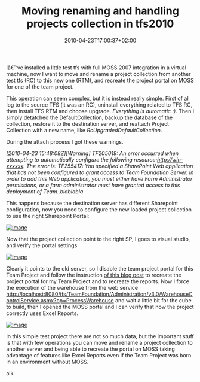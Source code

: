 ﻿---
title: "Moving renaming and handling projects collection in tfs2010"
description: ""
date: 2010-04-23T17:00:37+02:00
draft: false
tags: [Team Foundation Server]
categories: [Team Foundation Server]
---
Iâ€™ve installed a little test tfs with full MOSS 2007 integration in a virtual machine, now I want to move and rename a project collection from another test tfs (RC) to this new one (RTM), and recreate the project portal on MOSS for one of the team project.

This operation can seem complex, but it is instead really simple. First of all log to the source TFS (it was an RC), uninstall everything related to TFS RC, then install TFS RTM and choose upgrade. *Everything is automatic :)*. Then I simply detatched the DefaultCollection, backup the database of the collection, restore it to the destination server, and reattach Project Collection with a new name, like *RcUpgradedDefaultCollection*.

During the attach process I got these warnings.

*[2010-04-23 15:48:08Z][Warning] TF205019: An error occurred when attempting to automatically configure the following resource:*[*http://win-xxxxxx*](http://win-xxxxxx)*. The error is: TF255417: You specified a SharePoint Web application that has not been configured to grant access to Team Foundation Server. In order to add this Web application, you must either have Farm Administrator permissions, or a farm administrator must have granted access to this deployment of Team..blablabla*

This happens because the destination server has different Sharepoint configuration, now you need to configure the new loaded project collection to use the right Sharepoint Portal:

[![image](https://www.codewrecks.com/blog/wp-content/uploads/2010/04/image_thumb21.png "image")](https://www.codewrecks.com/blog/wp-content/uploads/2010/04/image21.png)

Now that the project collection point to the right SP, I goes to visual studio, and verify the portal settings

[![image](https://www.codewrecks.com/blog/wp-content/uploads/2010/04/image_thumb22.png "image")](https://www.codewrecks.com/blog/wp-content/uploads/2010/04/image22.png)

Clearly it points to the old server, so I disable the team project portal for this Team Project and follow the instruction [of this blog post](http://blogs.msdn.com/greggboer/archive/2010/02/24/creating-sharepoint-portals-reports-and-upgrading-reports-for-an-existing-team-project.aspx) to recreate the project portal for my Team Project and to recreate the reports. Now I force the execution of the warehouse from the web service [http://localhost:8080/tfs/TeamFoundation/Administration/v3.0/WarehouseControlService.asmx?op=ProcessWarehouse](http://localhost:8080/tfs/TeamFoundation/Administration/v3.0/WarehouseControlService.asmx?op=ProcessWarehouse "http://localhost:8080/tfs/TeamFoundation/Administration/v3.0/WarehouseControlService.asmx?op=ProcessWarehouse") and wait a little bit for the cube to build, then I opened the MOSS portal and I can verify that now the project correctly uses Excel Reports.

[![image](https://www.codewrecks.com/blog/wp-content/uploads/2010/04/image_thumb23.png "image")](https://www.codewrecks.com/blog/wp-content/uploads/2010/04/image23.png)

In this simple test project there are not so much data, but the important stuff is that with few operations you can move and rename a project collection to another server and being able to recreate the portal on MOSS taking advantage of features like Excel Reports even if the Team Project was born in an environment without MOSS.

alk.
